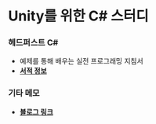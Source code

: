 # Unity를 위한 C# 스터디


### 헤드퍼스트 C#
- 예제를 통해 배우는 실전 프로그래밍 지침서
- [**서적 정보**](https://product.kyobobook.co.kr/detail/S000211338172?utm_source=google&utm_medium=cpc&utm_campaign=googleSearch&gt_network=g&gt_keyword=&gt_target_id=dsa-435935280379&gt_campaign_id=9979905549&gt_adgroup_id=132556570510&gad_source=1)


### 기타 메모
- [**블로그 링크**](https://rollinginsleep.tistory.com/2)
